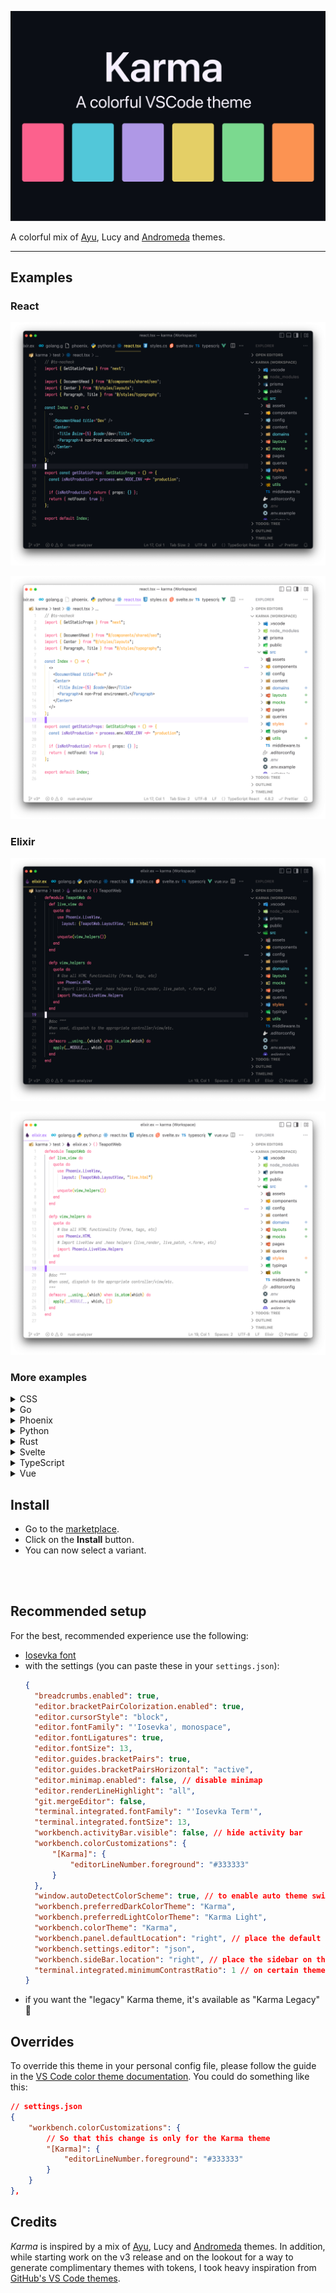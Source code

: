 ![Karma — a colorful VSCode theme](./images/karma-card-large.jpg)

A colorful mix of [Ayu](https://marketplace.visualstudio.com/items?itemName=teabyii.ayu), Lucy and [Andromeda](https://marketplace.visualstudio.com/items?itemName=EliverLara.andromeda) themes.

---

## Examples

### React

![Karma theme screenshot for React](./images/v3/react.webp)

![Karma Light theme screenshot for React](./images/v3/react-light.webp)

### Elixir

![Karma theme screenshot for Elixir](./images/v3/elixir.webp)

![Karma Light theme screenshot for Elixir](./images/v3/elixir-light.webp)

### More examples

<details>
<summary>CSS</summary>

![Karma theme screenshot for CSS](./images/v3/css.webp)
![Karma Light theme screenshot for CSS](./images/v3/css-light.webp)

</details>

<details>
<summary>Go</summary>

![Karma theme screenshot for Go](./images/v3/golang.webp)
![Karma Light theme screenshot for Go](./images/v3/golang-light.webp)

</details>

<details>
<summary>Phoenix</summary>

![Karma theme screenshot for Phoenix](./images/v3/phoenix.webp)
![Karma Light theme screenshot for Phoenix](./images/v3/phoenix-light.webp)

</details>

<details>
<summary>Python</summary>

![Karma theme screenshot for Python](./images/v3/python.webp)
![Karma Light theme screenshot for Python](./images/v3/python-light.webp)

</details>

<details>
<summary>Rust</summary>

![Karma theme screenshot for Rust](./images/v3/rust.webp)
![Karma Light theme screenshot for Rust](./images/v3/rust-light.webp)

</details>

<details>
<summary>Svelte</summary>

![Karma theme screenshot for Svelte](./images/v3/svelte.webp)
![Karma Light theme screenshot for Svelte](./images/v3/svelte-light.webp)

</details>

<details>
<summary>TypeScript</summary>

![Karma theme screenshot for TypeScript](./images/v3/typescript.webp)
![Karma Light theme screenshot for TypeScript](./images/v3/typescript-light.webp)

</details>

<details>
<summary>Vue</summary>

![Karma theme screenshot for Vue](./images/v3/vue.webp)
![Karma Light theme screenshot for Vue](./images/v3/vue-light.webp)

</details>

## Install

- Go to the [marketplace](https://marketplace.visualstudio.com/items?itemName=SreetamD.karma).
- Click on the **Install** button.
- You can now select a variant.

<br />
<br />

## Recommended setup

For the best, recommended experience use the following:

- [Iosevka font](https://typeof.net/Iosevka/)
- with the settings (you can paste these in your `settings.json`):
  ```json
  {
  	"breadcrumbs.enabled": true,
  	"editor.bracketPairColorization.enabled": true,
  	"editor.cursorStyle": "block",
  	"editor.fontFamily": "'Iosevka', monospace",
  	"editor.fontLigatures": true,
  	"editor.fontSize": 13,
  	"editor.guides.bracketPairs": true,
  	"editor.guides.bracketPairsHorizontal": "active",
  	"editor.minimap.enabled": false, // disable minimap
  	"editor.renderLineHighlight": "all",
  	"git.mergeEditor": false,
  	"terminal.integrated.fontFamily": "'Iosevka Term'",
  	"terminal.integrated.fontSize": 13,
  	"workbench.activityBar.visible": false, // hide activity bar
  	"workbench.colorCustomizations": {
  		"[Karma]": {
  			"editorLineNumber.foreground": "#333333"
  		}
  	},
  	"window.autoDetectColorScheme": true, // to enable auto theme switch based on OS color scheme
  	"workbench.preferredDarkColorTheme": "Karma",
  	"workbench.preferredLightColorTheme": "Karma Light",
  	"workbench.colorTheme": "Karma",
  	"workbench.panel.defaultLocation": "right", // place the default panel (terminal etc.) on the right
  	"workbench.settings.editor": "json",
  	"workbench.sideBar.location": "right", // place the sidebar on the right
  	"terminal.integrated.minimumContrastRatio": 1 // on certain themes, the color gets altered by VS Code for contrast, disable this to use Karma colors
  }
  ```
- if you want the "legacy" Karma theme, it's available as "Karma Legacy" 🙂

## Overrides

To override this theme in your personal config file, please follow the guide in the [VS Code color theme documentation](https://code.visualstudio.com/api/extension-guides/color-theme). You could do something like this:

```json
// settings.json
{
	"workbench.colorCustomizations": {
		// So that this change is only for the Karma theme
		"[Karma]": {
			"editorLineNumber.foreground": "#333333"
		}
	}
},
```

## Credits

_Karma_ is inspired by a mix of [Ayu](https://marketplace.visualstudio.com/items?itemName=teabyii.ayu), Lucy and [Andromeda](https://marketplace.visualstudio.com/items?itemName=EliverLara.andromeda) themes. In addition, while starting work on the v3 release and on the lookout for a way to generate complimentary themes with tokens, I took heavy inspiration from [GitHub's VS Code themes](https://github.com/primer/github-vscode-theme).

